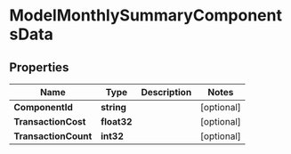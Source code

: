 

# ModelMonthlySummaryComponentsData


## Properties

| Name | Type | Description | Notes |
|------------ | ------------- | ------------- | -------------|
|**ComponentId** | **string** |  |  [optional] |
|**TransactionCost** | **float32** |  |  [optional] |
|**TransactionCount** | **int32** |  |  [optional] |



